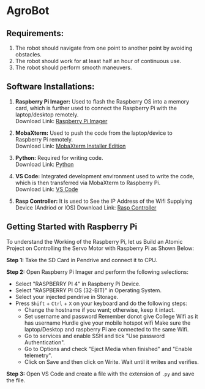 # AgroBot

## Requirements:

1. The robot should navigate from one point to another point by avoiding obstacles.
2. The robot should work for at least half an hour of continuous use.
3. The robot should perform smooth maneuvers.

## Software Installations:

1. **Raspberry Pi Imager:** Used to flash the Raspberry OS into a memory card, which is further used to connect the Raspberry Pi with the laptop/desktop remotely.  
   Download Link: [Raspberry Pi Imager](https://www.raspberrypi.com/software/)
   
2. **MobaXterm:** Used to push the code from the laptop/device to Raspberry Pi remotely.  
   Download Link: [MobaXterm Installer Edition](https://mobaxterm.mobatek.net/download-home-edition.html)
   
3. **Python:** Required for writing code.  
   Download Link: [Python](https://www.python.org/downloads/)
   
4. **VS Code:** Integrated development environment used to write the code, which is then transferred via MobaXterm to Raspberry Pi.  
   Download Link: [VS Code](https://code.visualstudio.com/download)

5. **Rasp Controller:** It is used to See the IP Address of the Wifi Supplying Device (Andriod or IOS)
   Download Link: [Rasp Controller]()

## Getting Started with Raspberry Pi

To understand the Working of the Raspberry Pi, let us Build an Atomic Project on Controlling the Servo Motor with Raspberry Pi as Shown Below:

**Step 1:** Take the SD Card in Pendrive and connect it to CPU.
   
**Step 2:** Open Raspberry Pi Imager and perform the following selections:
   - Select "RASPBERRY PI 4" in Raspberry Pi Device.
   - Select "RASPBERRY PI OS (32-BIT)" in Operating System.
   - Select your injected pendrive in Storage.
   - Press `Shift` + `Ctrl` + `X` on your keyboard and do the following steps:
     - Change the hostname if you want; otherwise, keep it intact.
     - Set username and password Remember donot give College Wifi as it has username Hurdle give your mobile hotspot wifi Make sure the laptop/Desktop and raspberry Pi are connected to the same Wifi.
     - Go to services and enable SSH and tick "Use password Authentication".
     - Go to Options and check "Eject Media when finished" and "Enable telemetry".
     - Click on Save and then click on Write. Wait until it writes and verifies.
   
**Step 3:** Open VS Code and create a file with the extension of `.py` and save the file.
